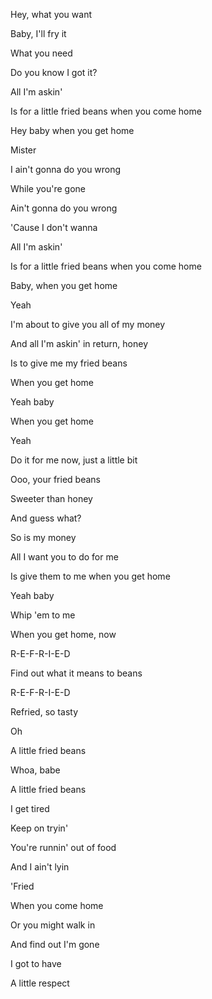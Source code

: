 Hey, what you want

Baby, I'll fry it

What you need

Do you know I got it?

All I'm askin'

Is for a little fried beans when you come home

Hey baby when you get home

Mister

  

I ain't gonna do you wrong

While you're gone

Ain't gonna do you wrong

'Cause I don't wanna

All I'm askin'

Is for a little fried beans when you come home

Baby, when you get home

Yeah

  

I'm about to give you all of my money

And all I'm askin' in return, honey

Is to give me my fried beans

When you get home

Yeah baby

When you get home

Yeah

Do it for me now, just a little bit

  

Ooo, your fried beans

Sweeter than honey

And guess what?

So is my money

All I want you to do for me

Is give them to me when you get home

Yeah baby

Whip 'em to me

When you get home, now

  

R-E-F-R-I-E-D

Find out what it means to beans

R-E-F-R-I-E-D

Refried, so tasty

  

Oh

A little fried beans

Whoa, babe

A little fried beans

I get tired

Keep on tryin'

You're runnin' out of food

And I ain't lyin

'Fried

When you come home

Or you might walk in

And find out I'm gone

I got to have

A little respect